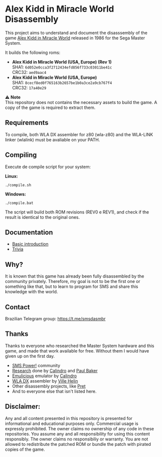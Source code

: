 # Alex Kidd in Miracle World Disassembly

This project aims to understand and document the disasssembly of the game [Alex Kidd in Miracle World](https://wikipedia.org/wiki/Alex_Kidd_in_Miracle_World) released in 1986 for the Sega Master System.

It builds the following roms:
- **Alex Kidd in Miracle World (USA, Europe) (Rev 1)**  
  SHA1: `6d052e0cca3f2712434efd856f733c03011be41c`  
  CRC32: `aed9aac4`
- **Alex Kidd in Miracle World (USA, Europe)**  
  SHA1: `8cecf8ed0f765163b2657be1b0a3ce2a9cb767f4`  
  CRC32: `17a40e29`

⚠️ **Note**  
This repository does not contains the necessary assets to build the game. A copy of the game is required to extract them.

## Requirements
To compile, both WLA DX assembler for z80 (wla-z80) and the WLA-LINK linker (wlalink) must be avaliable on your PATH.

## Compiling
Execute de compile script for your system:

**Linux:**
```
./compile.sh
```

**Windows:**
```
./compile.bat
```

The script will build both ROM revisions (REV0 e REV1), and check if the result is identical to the original ones.


## Documentation
- [Basic introduction](docs/basic-introduction.md)
- [Trivia](docs/trivia.md)

## Why?
It is known that this game has already been fully disassembled by the community privately. Therefore, my goal is not to be the first one or something like that, but to learn to program for SMS and share this knowledge with the world.

## Contact
Brazilian Telegram group: https://t.me/smsdasmbr

## Thanks
Thanks to everyone who researched the Master System hardware and this game, and made that work available for free. Without them I would have given up on the first day.

- [SMS Power!](https://www.smspower.org/) community
- [Research](https://www.smspower.org/Development/AlexKiddInMiracleWorld-SMS) done by [Calindro](https://www.smspower.org/forums/member6944) and [Paul Baker](https://www.smspower.org/forums/member501)
- [Emulicious](https://emulicious.net/) emulator by [Calindro](https://www.smspower.org/forums/member6944)
- [WLA DX](https://github.com/vhelin/wla-dx) assembler by [Ville Helin](https://github.com/vhelin)
- Other disassembly projects, like [Pret](https://github.com/pret)
- And to everyone else that isn't listed here.

## Disclaimer:
Any and all content presented in this repository is presented for informational and educational purposes only.
Commercial usage is expressly prohibited. The owner claims no ownership of any code in these repositories.
You assume any and all responsibility for using this content responsibly. The owner claims no responsibiliy or warranty.
You are not allowed to redistribute the patched ROM or bundle the patch with pirated copies of the game.
